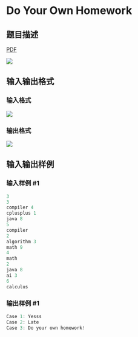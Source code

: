 # Do Your Own Homework

## 题目描述

[problemUrl]: https://uva.onlinejudge.org/index.php?option=com_onlinejudge&Itemid=8&category=229&page=show_problem&problem=3068

[PDF](https://uva.onlinejudge.org/external/119/p11917.pdf)

![](https://cdn.luogu.com.cn/upload/vjudge_pic/UVA11917/f2aaeac55bde9bdcd9a07ebeb4ff8b28683c97e1.png)

## 输入输出格式

### 输入格式

![](https://cdn.luogu.com.cn/upload/vjudge_pic/UVA11917/3c0834bfe0ed755c73ac52597984a96992e28a0f.png)

### 输出格式

![](https://cdn.luogu.com.cn/upload/vjudge_pic/UVA11917/2c5b00ed110354c28917ed53a231c0f1613c0242.png)

## 输入输出样例

### 输入样例 #1

```cpp
3
3
compiler 4
cplusplus 1
java 8
5
compiler
2
algorithm 3
math 9
4
math
2
java 8
ai 3
6
calculus
```


### 输出样例 #1

```cpp
Case 1: Yesss
Case 2: Late
Case 3: Do your own homework!
```


